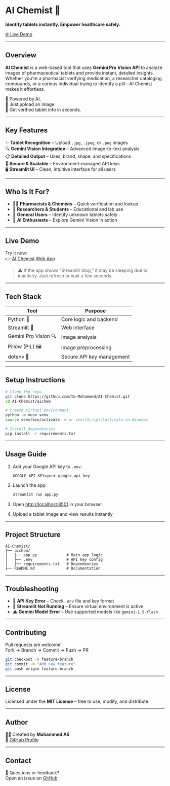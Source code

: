 # **AI Chemist** 🧪  
**Identify tablets instantly. Empower healthcare safely.**

[🌐 Live Demo](https://ai-chemist-odhv.onrender.com/) 

---

## **Overview**

**AI Chemist** is a web-based tool that uses **Gemini Pro Vision API** to analyze images of pharmaceutical tablets and provide instant, detailed insights. Whether you're a pharmacist verifying medication, a researcher cataloging compounds, or a curious individual trying to identify a pill—AI Chemist makes it effortless.

🧠 Powered by AI.  
📸 Just upload an image.  
💊 Get verified tablet info in seconds.

---

## **Key Features**

✨ **Tablet Recognition** – Upload `.jpg`, `.jpeg`, or `.png` images  
🔍 **Gemini Vision Integration** – Advanced image-to-text analysis  
📋 **Detailed Output** – Uses, brand, shape, and specifications  
🧪 **Secure & Scalable** – Environment-managed API keys  
🖥️ **Streamlit UI** – Clean, intuitive interface for all users

---

## **Who Is It For?**

- 🧑‍⚕️ **Pharmacists & Chemists** – Quick verification and lookup  
- 🔬 **Researchers & Students** – Educational and lab use  
- 💊 **General Users** – Identify unknown tablets safely  
- 🧠 **AI Enthusiasts** – Explore Gemini Vision in action

---

## **Live Demo**

Try it now:  
👉 [AI Chemist Web App](https://ai-chemist-odhv.onrender.com/)

> ⚠️ If the app shows “Streamlit Stop,” it may be sleeping due to inactivity. Just refresh or wait a few seconds.

---

## **Tech Stack**

| Tool                | Purpose                          |
|---------------------|----------------------------------|
| Python 🐍           | Core logic and backend           |
| Streamlit 📱        | Web interface                    |
| Gemini Pro Vision 🔍| Image analysis                   |
| Pillow (PIL) 🖼      | Image preprocessing              |
| dotenv 🔐           | Secure API key management        |

---

## **Setup Instructions**

```bash
# Clone the repo
git clone https://github.com/Im-Mohammed/AI-Chemist.git
cd AI-Chemist/aichem

# Create virtual environment
python -m venv venv
source venv/bin/activate  # or venv\Scripts\activate on Windows

# Install dependencies
pip install -r requirements.txt
```

---

## **Usage Guide**

1. Add your Google API key to `.env`:
   ```plaintext
   GOOGLE_API_KEY=your_google_api_key
   ```

2. Launch the app:
   ```bash
   streamlit run app.py
   ```

3. Open [http://localhost:8501](http://localhost:8501) in your browser  
4. Upload a tablet image and view results instantly

---

## **Project Structure**

```
AI-Chemist/
├── aichem/
│   ├── app.py             # Main app logic
│   ├── .env               # API key config
│   ├── requirements.txt   # Dependencies
├── README.md              # Documentation
```

---

## **Troubleshooting**

- 🔑 **API Key Error** – Check `.env` file and key format  
- 🚫 **Streamlit Not Running** – Ensure virtual environment is active  
- ⚠️ **Gemini Model Error** – Use supported models like `gemini-1.5-flash`

---

## **Contributing**

Pull requests are welcome!  
Fork → Branch → Commit → Push → PR

```bash
git checkout -b feature-branch
git commit -m "Add new feature"
git push origin feature-branch
```

---

## **License**

Licensed under the **MIT License** – free to use, modify, and distribute.

---

## **Author**

👨‍💻 Created by **Mohammed Ali**  
🔗 [GitHub Profile](https://github.com/Im-Mohammed)

---

## **Contact**

💬 Questions or feedback?  
Open an issue on [GitHub](https://github.com/Im-Mohammed/AI-Chemist/issues)

